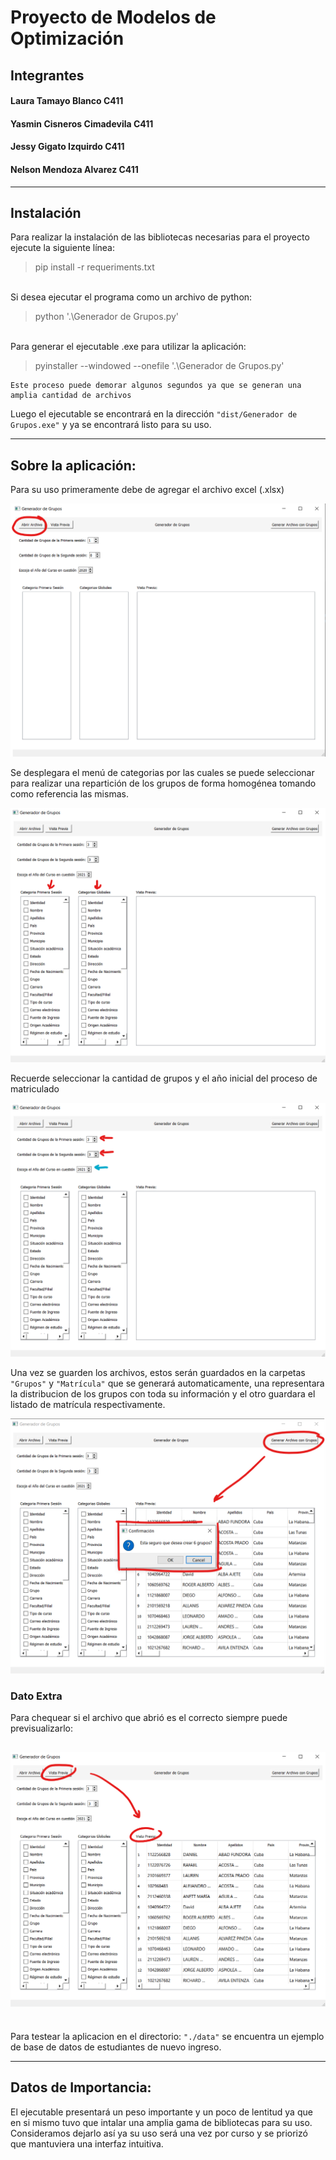 # Proyecto de Modelos de Optimización

## Integrantes

#### Laura Tamayo Blanco C411
#### Yasmin Cisneros Cimadevila C411
#### Jessy Gigato Izquirdo C411
#### Nelson Mendoza Alvarez C411

---

## Instalación
Para realizar la instalación de las bibliotecas necesarias para el proyecto ejecute la siguiente línea:

> pip install -r requeriments.txt

\
Si desea ejecutar el programa como un archivo de python:
> python '.\Generador de Grupos.py'     

\
Para generar el ejecutable .exe para utilizar la aplicación:

> pyinstaller --windowed --onefile '.\Generador de Grupos.py'


    Este proceso puede demorar algunos segundos ya que se generan una amplia cantidad de archivos

Luego el ejecutable se encontrará en la dirección `"dist/Generador de Grupos.exe"` y ya se encontrará listo para su uso.

---

## Sobre la aplicación:

Para su uso primeramente debe de agregar el archivo excel (.xlsx)  

![](media/1.png)

Se desplegara el menú de categorias por las cuales se puede seleccionar para realizar una repartición de los grupos de forma homogénea tomando como referencia las mismas.

![](media/3.png)

Recuerde seleccionar la cantidad de grupos y el año inicial del proceso de matriculado

![](media/2.png)

Una vez se guarden los archivos, estos serán guardados en la carpetas `"Grupos"` y `"Matrícula"` que se generará automaticamente, una representara la distribucion de los grupos con toda su información y el otro guardara el listado de matrícula respectivamente.

![](media/5.png)

### Dato Extra
Para chequear si el archivo que abrió es el correcto siempre puede previsualizarlo:

![](media/4.png)
----
\
Para testear la aplicacion en el directorio: `"./data"` se encuentra un ejemplo de base de datos de estudiantes de nuevo ingreso.

-----

## Datos de Importancia:

El ejecutable presentará un peso importante y un poco de lentitud ya que en si mismo tuvo que intalar una amplia gama de bibliotecas para su uso. Consideramos dejarlo así ya su uso será una vez por curso y se priorizó que mantuviera una interfaz intuitiva.